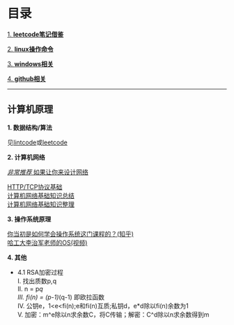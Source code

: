 # 目录

[1. **leetcode笔记借鉴**](leetcode)

[2. **linux操作命令**](linux)

[3. **windows相关**](windows)

[4. **github相关**](github)

---

## 计算机原理

**1. 数据结构/算法**

见[lintcode](https://github.com/binzhouchn/algor)或[leetcode](leetcode/)

**2. 计算机网络**

[*非常推荐* 如果让你来设计网络](https://mp.weixin.qq.com/s/jiPMUk6zUdOY6eKxAjNDbQ)<br>

[HTTP/TCP协议基础](https://www.cnblogs.com/sunshine-blog/p/8393264.html)<br>
[计算机网络基础知识总结](https://www.runoob.com/w3cnote/summary-of-network.html)<br>
[计算机网络基础知识整理](https://blog.csdn.net/m0_37568814/article/details/81018769?utm_medium=distribute.pc_relevant.none-task-blog-BlogCommendFromMachineLearnPai2-2.channel_param&depth_1-utm_source=distribute.pc_relevant.none-task-blog-BlogCommendFromMachineLearnPai2-2.channel_param)<br>

**3. 操作系统原理**

[你当初是如何学会操作系统这门课程的？(知乎)](https://www.zhihu.com/question/270998611/answer/360930889)<br>
[哈工大李治军老师的OS(视频)](https://www.bilibili.com/video/BV1d4411v7u7?p=1)<br>

**4. 其他**

 - 4.1 RSA加密过程<br>
 I. 找出质数p,q<br>
 II. n = p*q<br>
 III. fi(n) = (p-1)*(q-1) 即欧拉函数<br>
 IV. 公钥e，1<e<fi(n);e和fi(n)互质;私钥d，e*d除以fi(n)余数为1<br>
 V. 加密：m^e除以n求余数C，将C传输；解密：C^d除以n求余数得到m<br>